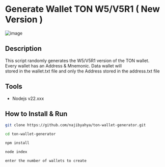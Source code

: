 # Generate Wallet TON W5/V5R1 ( New Version )
![image](https://github.com/user-attachments/assets/cc7a9444-0ced-4dd7-a1c9-7fe183f64c25)

## Description
This script randomly generates the W5/V5R1 version of the TON wallet.    
Every wallet has an Address & Mnemonic. Data wallet will     
stored in the wallet.txt file and only the Address
stored in the address.txt file

## Tools
- Nodejs v22.xxx

## How to Install & Run
```bash
git clone https://github.com/najibyahya/ton-wallet-generator.git
```
```bash
cd ton-wallet-generator
```
```bash
npm install
```
```bash
node index
```
```bash
enter the number of wallets to create
```
